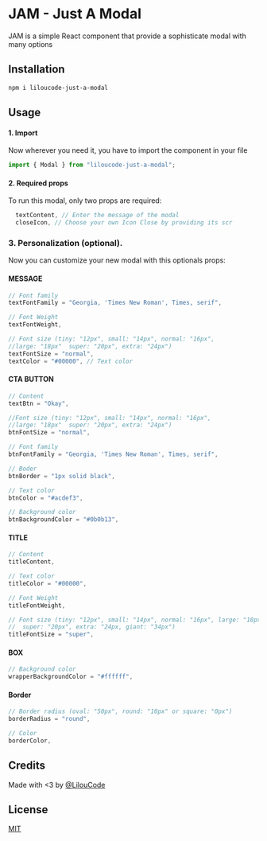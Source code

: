 # JAM - Just A Modal

JAM is a simple React component that provide a sophisticate modal with many options

## Installation

```bash
npm i liloucode-just-a-modal
```
## Usage
#### 1. Import
Now wherever you need it, you have to import the component in your file

```javascript
import { Modal } from "liloucode-just-a-modal";
```
#### 2. Required props
To run this modal, only two props are required:

```javascript
  textContent, // Enter the message of the modal
  closeIcon, // Choose your own Icon Close by providing its scr
```

### 3. Personalization (optional).
  Now you can customize your new modal with this optionals props:
   
  #### MESSAGE
  ```javascript
  // Font family
  textFontFamily = "Georgia, 'Times New Roman', Times, serif", 
  
  // Font Weight
  textFontWeight, 

  // Font size (tiny: "12px", small: "14px", normal: "16px", 
  //large: "18px"  super: "20px", extra: "24px")
  textFontSize = "normal", 
  textColor = "#00000", // Text color
  ```

  #### CTA BUTTON
  ```javascript
  // Content
  textBtn = "Okay", 

  //Font size (tiny: "12px", small: "14px", normal: "16px", 
  //large: "18px"  super: "20px", extra: "24px")
  btnFontSize = "normal", 
  
  // Font family
  btnFontFamily = "Georgia, 'Times New Roman', Times, serif",
  
  // Boder
  btnBorder = "1px solid black",

  // Text color
  btnColor = "#acdef3", 

  // Background color
  btnBackgroundColor = "#0b0b13", 
  ```
  
  #### TITLE
  ```javascript
  // Content
  titleContent,

  // Text color 
  titleColor = "#00000",
  
  // Font Weight
  titleFontWeight,
  
  // Font size (tiny: "12px", small: "14px", normal: "16px", large: "18px"
  //  super: "20px", extra: "24px, giant: "34px") 
  titleFontSize = "super", 
  ```
  
  #### BOX
  ```javascript
  // Background color
  wrapperBackgroundColor = "#ffffff", 
  ```
  
  #### Border
  ```javascript
  // Border radius (oval: "50px", round: "10px" or square: "0px")
  borderRadius = "round", 
  
  // Color
  borderColor, 
```
## Credits
Made with <3 by [@LilouCode](https://www.linkedin.com/in/lisa-lox-frontdev)

## License
[MIT](https://choosealicense.com/licenses/mit/)